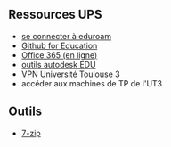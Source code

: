 ## Ressources UPS

* [se connecter à eduroam](https://cat.eduroam.org)
* [Github for Education](https://education.github.com)
* [Office 365 (en ligne)](https://www.office.com)
* [outils autodesk EDU](https://www.autodesk.com/education/about-autodesk-education)
* VPN Université Toulouse 3
* accéder aux machines de TP de l'UT3

## Outils

* [7-zip](https://www.7-zip.org)
